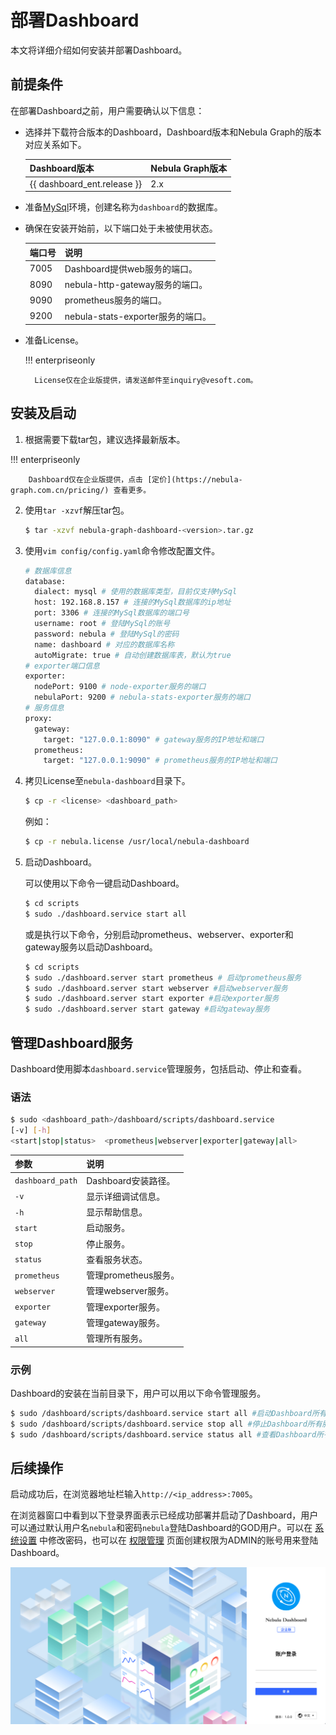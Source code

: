 # 部署Dashboard

本文将详细介绍如何安装并部署Dashboard。

## 前提条件

在部署Dashboard之前，用户需要确认以下信息：

- 选择并下载符合版本的Dashboard，Dashboard版本和Nebula Graph的版本对应关系如下。

  | Dashboard版本               | Nebula Graph版本 |
  | :-------------------------- | :--------------- |
  | {{ dashboard_ent.release }} | 2.x              |

- 准备[MySql](https://www.mysql.com/cn/)环境，创建名称为`dashboard`的数据库。
- 确保在安装开始前，以下端口处于未被使用状态。
  
  | 端口号 | 说明                              |
  | ------ | --------------------------------- |
  | 7005   | Dashboard提供web服务的端口。      |
  | 8090   | nebula-http-gateway服务的端口。   |
  | 9090   | prometheus服务的端口。            |
  | 9200   | nebula-stats-exporter服务的端口。 |

- 准备License。

  !!! enterpriseonly

        License仅在企业版提供，请发送邮件至inquiry@vesoft.com。


## 安装及启动

1. 根据需要下载tar包，建议选择最新版本。
  
  !!! enterpriseonly

        Dashboard仅在企业版提供，点击 [定价](https://nebula-graph.com.cn/pricing/) 查看更多。

2. 使用`tar -xzvf`解压tar包。

   ```bash
   $ tar -xzvf nebula-graph-dashboard-<version>.tar.gz
   ```

3. 使用`vim config/config.yaml`命令修改配置文件。

   ```bash
   # 数据库信息
   database:
     dialect: mysql # 使用的数据库类型，目前仅支持MySql
     host: 192.168.8.157 # 连接的MySql数据库的ip地址
     port: 3306 # 连接的MySql数据库的端口号
     username: root # 登陆MySql的账号
     password: nebula # 登陆MySql的密码
     name: dashboard # 对应的数据库名称
     autoMigrate: true # 自动创建数据库表，默认为true
   # exporter端口信息
   exporter:
     nodePort: 9100 # node-exporter服务的端口
     nebulaPort: 9200 # nebula-stats-exporter服务的端口
   # 服务信息
   proxy:
     gateway:
       target: "127.0.0.1:8090" # gateway服务的IP地址和端口
     prometheus:
       target: "127.0.0.1:9090" # prometheus服务的IP地址和端口
   ```

4. 拷贝License至`nebula-dashboard`目录下。

   ```bash
   $ cp -r <license> <dashboard_path>
   ```

   例如：
   ```bash
   $ cp -r nebula.license /usr/local/nebula-dashboard
   ```

5. 启动Dashboard。

   可以使用以下命令一键启动Dashboard。
   ```bash
   $ cd scripts
   $ sudo ./dashboard.service start all
   ```
   或是执行以下命令，分别启动prometheus、webserver、exporter和gateway服务以启动Dashboard。
   ```bash
   $ cd scripts
   $ sudo ./dashboard.server start prometheus # 启动prometheus服务
   $ sudo ./dashboard.server start webserver #启动webserver服务
   $ sudo ./dashboard.server start exporter #启动exporter服务
   $ sudo ./dashboard.server start gateway #启动gateway服务
   ```

## 管理Dashboard服务

Dashboard使用脚本`dashboard.service`管理服务，包括启动、停止和查看。

### 语法

```bash
$ sudo <dashboard_path>/dashboard/scripts/dashboard.service
[-v] [-h]
<start|stop|status>  <prometheus|webserver|exporter|gateway|all>
```

| 参数                       | 说明                 |
| :------------------------- | :------------------- |
| `dashboard_path` | Dashboard安装路径。  |
| `-v`                       | 显示详细调试信息。   |
| `-h`                       | 显示帮助信息。       |
| `start`                    | 启动服务。           |
| `stop`                     | 停止服务。           |
| `status`                   | 查看服务状态。       |
| `prometheus`               | 管理prometheus服务。 |
| `webserver`                | 管理webserver服务。  |
| `exporter`                 | 管理exporter服务。   |
| `gateway`                  | 管理gateway服务。    |
| `all`                      | 管理所有服务。       |

### 示例

Dashboard的安装在当前目录下，用户可以用以下命令管理服务。
```bash
$ sudo /dashboard/scripts/dashboard.service start all #启动Dashboard所有服务
$ sudo /dashboard/scripts/dashboard.service stop all #停止Dashboard所有服务
$ sudo /dashboard/scripts/dashboard.service status all #查看Dashboard所有服务状态
```

## 后续操作

启动成功后，在浏览器地址栏输入`http://<ip_address>:7005`。

在浏览器窗口中看到以下登录界面表示已经成功部署并启动了Dashboard，用户可以通过默认用户名`nebula`和密码`nebula`登陆Dashboard的GOD用户。可以在 [系统设置](../nebula-dashboard-ent/6.system-settings.md) 中修改密码，也可以在 [权限管理](../nebula-dashboard-ent/5.account-management.md) 页面创建权限为ADMIN的账号用来登陆Dashboard。

![start-page](../nebula-dashboard-ent/figs/ds-028.png)
